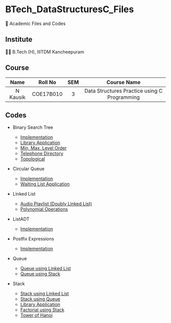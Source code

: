 # BTech_DataStructuresC_Files

:book: Academic Files and Codes

## Institute

:student: B.Tech (H), IIITDM Kancheepuram

## Course

|    Name    |   Roll No   | SEM |                 Course Name                  |
| :--------: | :---------: | :-: | :------------------------------------------: |
|  N Kausik  |  COE17B010  |  3  | Data Structures Practice using C Programming |

## Codes

 - Binary Search Tree
    - [Implementation](BST/BST.c)
    - [Library Application](BST/BST_Library.c)
    - [Min, Max, Level Order](BST/BST_MinMaxLevelOrder.c)
    - [Telephone Directory](BST/BST_TelephoneDirectory.c)
    - [Topological](BST/BST_Topological.c)

 - Circular Queue
    - [Implementation](CircularQueue/CircularQueue.c)
    - [Waiting List Application](CircularQueue/CircularQueue_WaitingList.c)

 - Linked List
    - [Audio Playlist (Doubly Linked List)](LinkedList/DoubleLinkedList_AudioPlaylist.c)
    - [Polynomial Operations](LinkedList/LinkedList_Polynomial.c)

 - ListADT
    - [Implementation](ListADT/ListADT.c)

 - Postfix Expressions
    - [Implementation](Postfix/ConvertPostfix.c)

 - Queue
    - [Queue using Linked List](Queue/Queue_usingLinkedList.c)
    - [Queue using Stack](Queue/Queue_usingStack.c)

 - Stack
    - [Stack using Linked List](Stack/Stack_usingLinkedList.c)
    - [Stack using Queue](Stack/Stack_usingQueue.c)
    - [Library Application](Stack/Stack_Library.c)
    - [Factorial using Stack](Stack/Stack_Factorial.c)
    - [Tower of Hanoi](Stack/Stack_TowerofHanoi.c)
